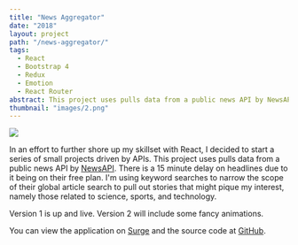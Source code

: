 ```yaml
---
title: "News Aggregator"
date: "2018"
layout: project
path: "/news-aggregator/"
tags:
  - React
  - Bootstrap 4
  - Redux
  - Emotion
  - React Router
abstract: This project uses pulls data from a public news API by NewsAPI.
thumbnail: "images/2.png"
---
```

![](./images/2.png)

In an effort to further shore up my skillset with React, I decided to start a series of small projects driven by APIs. This project uses pulls data from a public news API by [NewsAPI](https://newsapi.org/). There is a 15 minute delay on headlines due to it being on their free plan. I'm using keyword searches to narrow the scope of their global article search to pull out stories that might pique my interest, namely those related to science, sports, and technology.

Version 1 is up and live. Version 2 will include some fancy animations.

You can view the application on [Surge](https://poised-toothpaste.surge.sh/) and the source code at [GitHub](https://github.com/keithort/news-aggregator). 